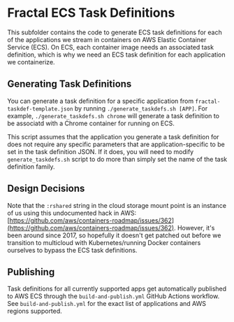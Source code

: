 # Fractal ECS Task Definitions

This subfolder contains the code to generate ECS task definitions for each of the applications we stream in containers on AWS Elastic Container Service (ECS). On ECS, each container image needs an associated task definition, which is why we need an ECS task definition for each application we containerize.

## Generating Task Definitions

You can generate a task definition for a specific application from `fractal-taskdef-template.json` by running `./generate_taskdefs.sh [APP]`. For example, `./generate_taskdefs.sh chrome` will generate a task definition to be associatd with a Chrome container for running on ECS.

This script assumes that the application you generate a task definition for does not require any specific parameters that are application-specific to be set in the task definition JSON. If it does, you will need to modify `generate_taskdefs.sh` script to do more than simply set the name of the task definition family.

## Design Decisions

Note that the `:rshared` string in the cloud storage mount point is an instance of us using this undocumented hack in AWS: [https://github.com/aws/containers-roadmap/issues/362](https://github.com/aws/containers-roadmap/issues/362). However, it's been around since 2017, so hopefully it doesn't get patched out before we transition to multicloud with Kubernetes/running Docker containers ourselves to bypass the ECS task definitions.

## Publishing

Task definitions for all currently supported apps get automatically published to AWS ECS through the `build-and-publish.yml` GitHub Actions workflow. See `build-and-publish.yml` for the exact list of applications and AWS regions supported.
